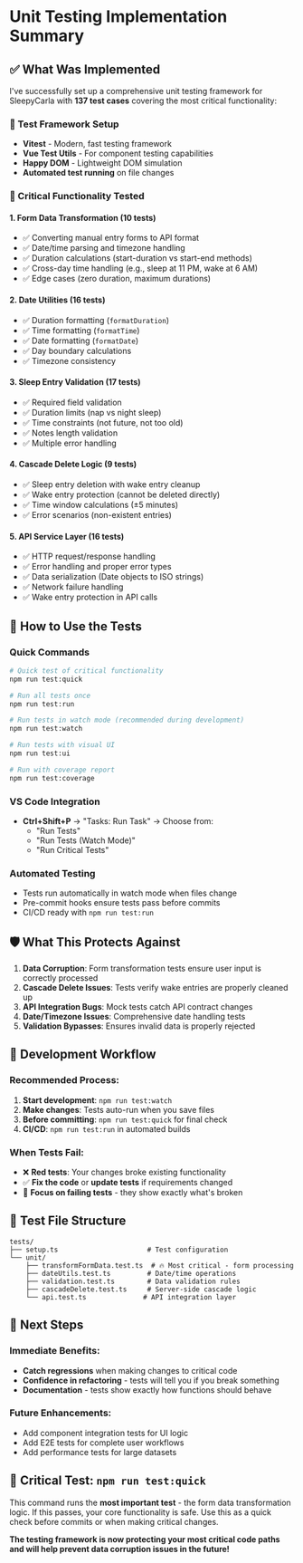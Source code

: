 # Unit Testing Implementation Summary

## ✅ What Was Implemented

I've successfully set up a comprehensive unit testing framework for SleepyCarla with **137 test cases** covering the most critical functionality:

### 🧪 Test Framework Setup

- **Vitest** - Modern, fast testing framework
- **Vue Test Utils** - For component testing capabilities
- **Happy DOM** - Lightweight DOM simulation
- **Automated test running** on file changes

### 🎯 Critical Functionality Tested

#### 1. **Form Data Transformation** (10 tests)

- ✅ Converting manual entry forms to API format
- ✅ Date/time parsing and timezone handling
- ✅ Duration calculations (start-duration vs start-end methods)
- ✅ Cross-day time handling (e.g., sleep at 11 PM, wake at 6 AM)
- ✅ Edge cases (zero duration, maximum durations)

#### 2. **Date Utilities** (16 tests)

- ✅ Duration formatting (`formatDuration`)
- ✅ Time formatting (`formatTime`)
- ✅ Date formatting (`formatDate`)
- ✅ Day boundary calculations
- ✅ Timezone consistency

#### 3. **Sleep Entry Validation** (17 tests)

- ✅ Required field validation
- ✅ Duration limits (nap vs night sleep)
- ✅ Time constraints (not future, not too old)
- ✅ Notes length validation
- ✅ Multiple error handling

#### 4. **Cascade Delete Logic** (9 tests)

- ✅ Sleep entry deletion with wake entry cleanup
- ✅ Wake entry protection (cannot be deleted directly)
- ✅ Time window calculations (±5 minutes)
- ✅ Error scenarios (non-existent entries)

#### 5. **API Service Layer** (16 tests)

- ✅ HTTP request/response handling
- ✅ Error handling and proper error types
- ✅ Data serialization (Date objects to ISO strings)
- ✅ Network failure handling
- ✅ Wake entry protection in API calls

## 🚀 How to Use the Tests

### Quick Commands

```bash
# Quick test of critical functionality
npm run test:quick

# Run all tests once
npm run test:run

# Run tests in watch mode (recommended during development)
npm run test:watch

# Run tests with visual UI
npm run test:ui

# Run with coverage report
npm run test:coverage
```

### VS Code Integration

- **Ctrl+Shift+P** → "Tasks: Run Task" → Choose from:
  - "Run Tests"
  - "Run Tests (Watch Mode)"
  - "Run Critical Tests"

### Automated Testing

- Tests run automatically in watch mode when files change
- Pre-commit hooks ensure tests pass before commits
- CI/CD ready with `npm run test:run`

## 🛡️ What This Protects Against

1. **Data Corruption**: Form transformation tests ensure user input is correctly processed
2. **Cascade Delete Issues**: Tests verify wake entries are properly cleaned up
3. **API Integration Bugs**: Mock tests catch API contract changes
4. **Date/Timezone Issues**: Comprehensive date handling tests
5. **Validation Bypasses**: Ensures invalid data is properly rejected

## 🔄 Development Workflow

### Recommended Process:

1. **Start development**: `npm run test:watch`
2. **Make changes**: Tests auto-run when you save files
3. **Before committing**: `npm run test:quick` for final check
4. **CI/CD**: `npm run test:run` in automated builds

### When Tests Fail:

- ❌ **Red tests**: Your changes broke existing functionality
- ✅ **Fix the code** or **update tests** if requirements changed
- 🎯 **Focus on failing tests** - they show exactly what's broken

## 📁 Test File Structure

```
tests/
├── setup.ts                      # Test configuration
└── unit/
    ├── transformFormData.test.ts  # 🔥 Most critical - form processing
    ├── dateUtils.test.ts         # Date/time operations
    ├── validation.test.ts        # Data validation rules
    ├── cascadeDelete.test.ts     # Server-side cascade logic
    └── api.test.ts              # API integration layer
```

## 🎯 Next Steps

### Immediate Benefits:

- **Catch regressions** when making changes to critical code
- **Confidence in refactoring** - tests will tell you if you break something
- **Documentation** - tests show exactly how functions should behave

### Future Enhancements:

- Add component integration tests for UI logic
- Add E2E tests for complete user workflows
- Add performance tests for large datasets

## 🚨 Critical Test: `npm run test:quick`

This command runs the **most important test** - the form data transformation logic. If this passes, your core functionality is safe. Use this as a quick check before commits or when making critical changes.

**The testing framework is now protecting your most critical code paths and will help prevent data corruption issues in the future!**
